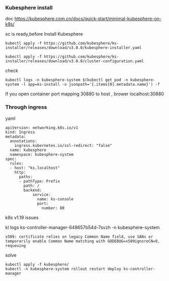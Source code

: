 ### Kubesphere install 

doc https://kubesphere.com.cn/docs/quick-start/minimal-kubesphere-on-k8s/

sc is ready,before Install Kubesphere 

```
kubectl apply -f https://github.com/kubesphere/ks-installer/releases/download/v3.0.0/kubesphere-installer.yaml
   
kubectl apply -f https://github.com/kubesphere/ks-installer/releases/download/v3.0.0/cluster-configuration.yaml

```

check 

```
kubectl logs -n kubesphere-system $(kubectl get pod -n kubesphere-system -l app=ks-install -o jsonpath='{.items[0].metadata.name}') -f

```

If you open container port mapping 30880 to host , brower localhost:30880



### Through ingress

yaml

```
apiVersion: networking.k8s.io/v1
kind: Ingress
metadata:
  annotations:
    ingress.kubernetes.io/ssl-redirect: "false"
  name: kubesphere
  namespace: kubesphere-system
spec:
  rules:
  - host: "ks.localhost"
    http:
      paths:
      - pathType: Prefix
        path: /
        backend:
            service:
              name: ks-console
              port:
                number: 80
```

k8s v1.19 issues

kl logs ks-controller-manager-648657b54d-7svzh -n kubesphere-system

```
x509: certificate relies on legacy Common Name field, use SANs or temporarily enable Common Name matching with GODEBUG=x509ignoreCN=0, requeuing
```

solve

```
kubectl apply -f kubesphere/
kubectl -n kubesphere-system rollout restart deploy ks-controller-manager
```





